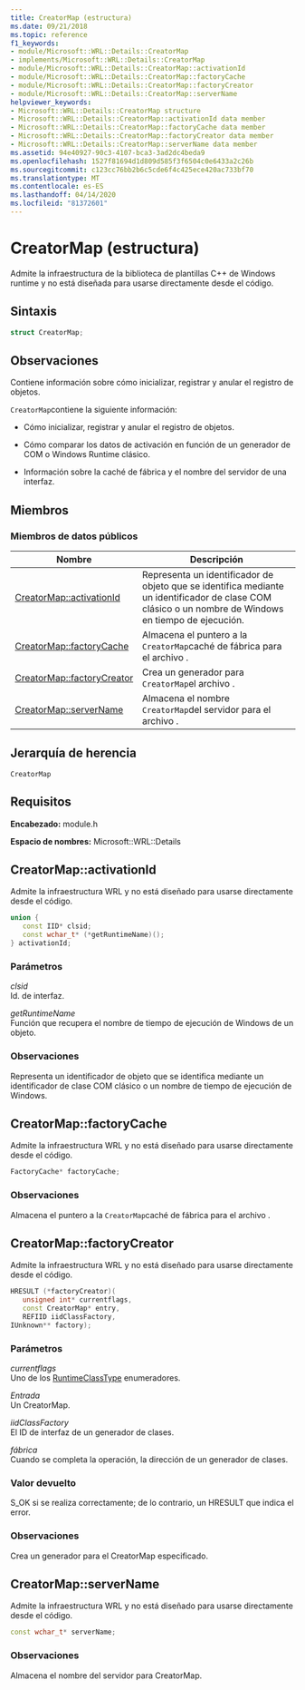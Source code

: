 ```yaml
---
title: CreatorMap (estructura)
ms.date: 09/21/2018
ms.topic: reference
f1_keywords:
- module/Microsoft::WRL::Details::CreatorMap
- implements/Microsoft::WRL::Details::CreatorMap
- module/Microsoft::WRL::Details::CreatorMap::activationId
- module/Microsoft::WRL::Details::CreatorMap::factoryCache
- module/Microsoft::WRL::Details::CreatorMap::factoryCreator
- module/Microsoft::WRL::Details::CreatorMap::serverName
helpviewer_keywords:
- Microsoft::WRL::Details::CreatorMap structure
- Microsoft::WRL::Details::CreatorMap::activationId data member
- Microsoft::WRL::Details::CreatorMap::factoryCache data member
- Microsoft::WRL::Details::CreatorMap::factoryCreator data member
- Microsoft::WRL::Details::CreatorMap::serverName data member
ms.assetid: 94e40927-90c3-4107-bca3-3ad2dc4beda9
ms.openlocfilehash: 1527f81694d1d809d585f3f6504c0e6433a2c26b
ms.sourcegitcommit: c123cc76bb2b6c5cde6f4c425ece420ac733bf70
ms.translationtype: MT
ms.contentlocale: es-ES
ms.lasthandoff: 04/14/2020
ms.locfileid: "81372601"
---
```

# <a name="creatormap-structure"></a>CreatorMap (estructura)

Admite la infraestructura de la biblioteca de plantillas C++ de Windows runtime y no está diseñada para usarse directamente desde el código.

## <a name="syntax"></a>Sintaxis

```cpp
struct CreatorMap;
```

## <a name="remarks"></a>Observaciones

Contiene información sobre cómo inicializar, registrar y anular el registro de objetos.

`CreatorMap`contiene la siguiente información:

- Cómo inicializar, registrar y anular el registro de objetos.

- Cómo comparar los datos de activación en función de un generador de COM o Windows Runtime clásico.

- Información sobre la caché de fábrica y el nombre del servidor de una interfaz.

## <a name="members"></a>Miembros

### <a name="public-data-members"></a>Miembros de datos públicos

Nombre                                          | Descripción
--------------------------------------------- | ------------------------------------------------------------------------------------------------------
[CreatorMap::activationId](#activationid)     | Representa un identificador de objeto que se identifica mediante un identificador de clase COM clásico o un nombre de Windows en tiempo de ejecución.
[CreatorMap::factoryCache](#factorycache)     | Almacena el puntero a la `CreatorMap`caché de fábrica para el archivo .
[CreatorMap::factoryCreator](#factorycreator) | Crea un generador para `CreatorMap`el archivo .
[CreatorMap::serverName](#servername)         | Almacena el nombre `CreatorMap`del servidor para el archivo .

## <a name="inheritance-hierarchy"></a>Jerarquía de herencia

`CreatorMap`

## <a name="requirements"></a>Requisitos

**Encabezado:** module.h

**Espacio de nombres:** Microsoft::WRL::Details

## <a name="creatormapactivationid"></a><a name="activationid"></a>CreatorMap::activationId

Admite la infraestructura WRL y no está diseñado para usarse directamente desde el código.

```cpp
union {
   const IID* clsid;
   const wchar_t* (*getRuntimeName)();
} activationId;
```

### <a name="parameters"></a>Parámetros

*clsid*<br/>
Id. de interfaz.

*getRuntimeName*<br/>
Función que recupera el nombre de tiempo de ejecución de Windows de un objeto.

### <a name="remarks"></a>Observaciones

Representa un identificador de objeto que se identifica mediante un identificador de clase COM clásico o un nombre de tiempo de ejecución de Windows.

## <a name="creatormapfactorycache"></a><a name="factorycache"></a>CreatorMap::factoryCache

Admite la infraestructura WRL y no está diseñado para usarse directamente desde el código.

```cpp
FactoryCache* factoryCache;
```

### <a name="remarks"></a>Observaciones

Almacena el puntero a la `CreatorMap`caché de fábrica para el archivo .

## <a name="creatormapfactorycreator"></a><a name="factorycreator"></a>CreatorMap::factoryCreator

Admite la infraestructura WRL y no está diseñado para usarse directamente desde el código.

```cpp
HRESULT (*factoryCreator)(
   unsigned int* currentflags,
   const CreatorMap* entry,
   REFIID iidClassFactory,
IUnknown** factory);
```

### <a name="parameters"></a>Parámetros

*currentflags*<br/>
Uno de los [RuntimeClassType](runtimeclasstype-enumeration.md) enumeradores.

*Entrada*<br/>
Un CreatorMap.

*iidClassFactory*<br/>
El ID de interfaz de un generador de clases.

*fábrica*<br/>
Cuando se completa la operación, la dirección de un generador de clases.

### <a name="return-value"></a>Valor devuelto

S_OK si se realiza correctamente; de lo contrario, un HRESULT que indica el error.

### <a name="remarks"></a>Observaciones

Crea un generador para el CreatorMap especificado.

## <a name="creatormapservername"></a><a name="servername"></a>CreatorMap::serverName

Admite la infraestructura WRL y no está diseñado para usarse directamente desde el código.

```cpp
const wchar_t* serverName;
```

### <a name="remarks"></a>Observaciones

Almacena el nombre del servidor para CreatorMap.
